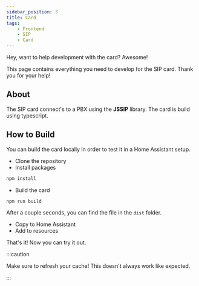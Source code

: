 ```yaml
---
sidebar_position: 3
title: Card
tags:
    - Frontend
    - SIP
    - Card
---
```


Hey, want to help development with the card? Awesome!

This page contains everything you need to develop for the SIP card. Thank you for your help!

## About

The SIP card connect's to a PBX using the **JSSIP** library. The card is build using typescript.

## How to Build

You can build the card locally in order to test it in a Home Assistant setup.

- Clone the repository
- Install packages
```bash
npm install
```
- Build the card
```bash
npm run build
```

After a couple seconds, you can find the file in the `dist` folder.

- Copy to Home Assistant
- Add to resources

That's it! Now you can try it out.

:::caution

 Make sure to refresh your cache! This doesn't always work like expected.

:::
